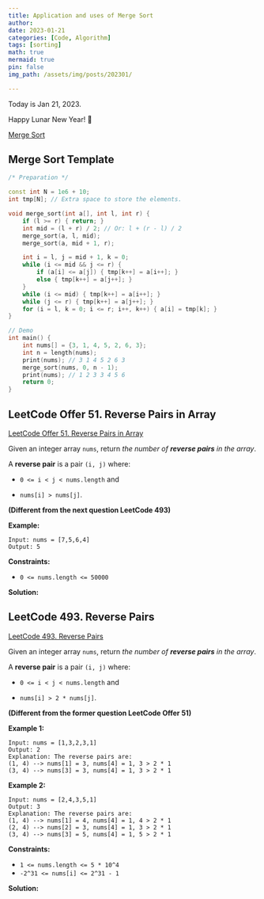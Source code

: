 ```yaml
---
title: Application and uses of Merge Sort
author: 
date: 2023-01-21
categories: [Code, Algorithm]
tags: [sorting]
math: true
mermaid: true
pin: false
img_path: /assets/img/posts/202301/

---
```


Today is Jan 21, 2023.

Happy Lunar New Year! 🐰

[Merge Sort](https://xuyanshi.github.io/posts/merge-sort/)

## Merge Sort Template

```c++
/* Preparation */

const int N = 1e6 + 10;
int tmp[N]; // Extra space to store the elements.

void merge_sort(int a[], int l, int r) {
    if (l >= r) { return; }
    int mid = (l + r) / 2; // Or: l + (r - l) / 2
    merge_sort(a, l, mid);
    merge_sort(a, mid + 1, r);

    int i = l, j = mid + 1, k = 0;
    while (i <= mid && j <= r) {
        if (a[i] <= a[j]) { tmp[k++] = a[i++]; }
        else { tmp[k++] = a[j++]; }
    }
    while (i <= mid) { tmp[k++] = a[i++]; }
    while (j <= r) { tmp[k++] = a[j++]; }
    for (i = l, k = 0; i <= r; i++, k++) { a[i] = tmp[k]; }
}

// Demo
int main() {
    int nums[] = {3, 1, 4, 5, 2, 6, 3};
    int n = length(nums);
    print(nums); // 3 1 4 5 2 6 3
    merge_sort(nums, 0, n - 1);
    print(nums); // 1 2 3 3 4 5 6
    return 0;
}
```

## LeetCode Offer 51. Reverse Pairs in Array

[LeetCode Offer 51. Reverse Pairs in Array](https://leetcode.cn/problems/shu-zu-zhong-de-ni-xu-dui-lcof/)



Given an integer array `nums`, return *the number of **reverse pairs** in the array*.

A **reverse pair** is a pair `(i, j)` where:

- `0 <= i < j < nums.length` and

- `nums[i] > nums[j]`. 

**(Different from the next question LeetCode 493)**

 

**Example:**

```
Input: nums = [7,5,6,4]
Output: 5
```

 

**Constraints:**

- `0 <= nums.length <= 50000`



**Solution:**

## LeetCode 493. Reverse Pairs

[LeetCode 493. Reverse Pairs](https://leetcode.cn/problems/reverse-pairs/)



Given an integer array `nums`, return *the number of **reverse pairs** in the array*.

A **reverse pair** is a pair `(i, j)` where:

- `0 <= i < j < nums.length` and

- `nums[i] > 2 * nums[j]`. 

**(Different from the former question LeetCode Offer 51)**

 

**Example 1:**

```
Input: nums = [1,3,2,3,1]
Output: 2
Explanation: The reverse pairs are:
(1, 4) --> nums[1] = 3, nums[4] = 1, 3 > 2 * 1
(3, 4) --> nums[3] = 3, nums[4] = 1, 3 > 2 * 1
```

**Example 2:**

```
Input: nums = [2,4,3,5,1]
Output: 3
Explanation: The reverse pairs are:
(1, 4) --> nums[1] = 4, nums[4] = 1, 4 > 2 * 1
(2, 4) --> nums[2] = 3, nums[4] = 1, 3 > 2 * 1
(3, 4) --> nums[3] = 5, nums[4] = 1, 5 > 2 * 1
```

 

**Constraints:**

- `1 <= nums.length <= 5 * 10^4`
- `-2^31 <= nums[i] <= 2^31 - 1`



**Solution:**
